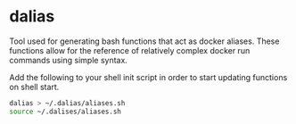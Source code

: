 # dalias

Tool used for generating bash functions that act as docker aliases. These functions allow for the reference of relatively complex docker run commands using simple syntax.

Add the following to your shell init script in order to start updating functions on shell start.
```bash
dalias > ~/.dalias/aliases.sh
source ~/.dalises/aliases.sh
```